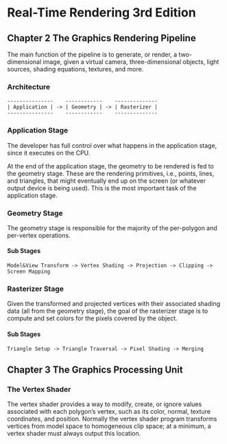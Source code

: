 # Real-Time Rendering 3rd Edition

## Chapter 2 The Graphics Rendering Pipeline 

The main function of the pipeline is to generate, or render, a two-dimensional image, given a virtual camera, three-dimensional objects, light sources, shading equations, textures, and more.

### Architecture

```
---------------    ------------    --------------
| Application | -> | Geometry | -> | Rasterizer |
---------------    ------------    --------------
```

### Application Stage

The developer has full control over what happens in the application stage, since it executes on the CPU.

At the end of the application stage, the geometry to be rendered is fed to the geometry stage. These are the rendering primitives, i.e., points, lines, and triangles, that might eventually end up on the screen (or whatever output device is being used). This is the most important task of the application stage.

### Geometry Stage

The geometry stage is responsible for the majority of the per-polygon and per-vertex operations.

#### Sub Stages

```
Model&View Transform -> Vertex Shading -> Projection -> Clipping -> Screen Mapping
```

### Rasterizer Stage

Given the transformed and projected vertices with their associated shading data (all from the geometry stage), the goal of the rasterizer stage is to compute and set colors for the pixels covered by the object.

#### Sub Stages

```
Triangle Setup -> Triangle Traversal -> Pixel Shading -> Merging
```

## Chapter 3 The Graphics Processing Unit

### The Vertex Shader

The vertex shader provides a way to modify, create, or ignore values associated with each polygon’s vertex, such as its color, normal, texture coordinates, and position. Normally the vertex shader program transforms vertices from model space to homogeneous clip space; at a minimum, a vertex shader must always output this location.

